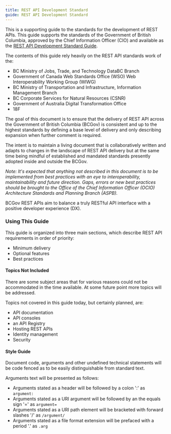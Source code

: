 ```yaml
---
title: REST API Development Standard
guide: REST API Development Standard
---
```


This is a supporting guide to the standards for the development of REST APIs. This guide supports the standards of the Government of British Columbia, approved by the Chief Information Officer (CIO) and available as the [REST API Development Standard Guide](http://www2.gov.bc.ca/assets/gov/government/services-for-government-and-broader-public-sector/information-technology-services/standards-files/rest_api_development_standard.pdf).

The contents of this guide rely heavily on the REST API standards work of the:

* BC Ministry of Jobs, Trade, and Technology DataBC Branch
* Government of Canada Web Standards Office (WSO) Web Interoperability Working Group (WIWG)
* BC Ministry of Transportation and Infrastructure, Information Management Branch
* BC Corporate Services for Natural Resources (CSNR)
* Government of Australia Digital Transformation Office
* 18F

The goal of this document is to ensure that the delivery of REST API across the Government of British Columbia (BCGov) is consistent and up to the highest standards by defining a base level of delivery and only describing expansion when further comment is required.

The intent is to maintain a living document that is collaboratively written and adapts to changes in the landscape of REST API delivery but at the same time being mindful of established and mandated standards presently adopted inside and outside the BCGov.

_Note: It's expected that anything not described in this document is to be implemented from best practices with an eye to interoperability, maintainability and future direction. Gaps, errors or new best practices should be brought to the Office of the Chief Information Officer (OCIO) Architecture Standards and Planning Branch (ASPB)._

BCGov REST APIs aim to balance a truly RESTful API interface with a positive developer experience (DX).

### Using This Guide

This guide is organized into three main sections, which describe REST API requirements in order of priority:

* Minimum delivery
* Optional features
* Best practices

#### Topics Not Included

There are some subject areas that for various reasons could not be accommodated in the time available. At some future point more topics will be addressed.

Topics not covered in this guide today, but certainly planned, are:

* API documentation 
* API consoles
* an API Registry
* Hosting REST APIs
* Identity management
* Security

#### Style Guide

Document code, arguments and other undefined technical statements will be code fenced as to be easily distinguishable from standard text.

Arguments text will be presented as follows:

* Arguments stated as a header will be followed by a colon ':' as `argument:`
* Arguments stated as a URI argument will be followed by an the equals sign '=' as `argument=`
* Arguments stated as a URI path element will be bracketed with forward slashes '/' as `/argument/`
* Arguments stated as a file format extension will be prefaced with a period '.' as `.arg`
